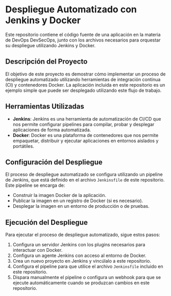 # Despliegue Automatizado con Jenkins y Docker

Este repositorio contiene el código fuente de una aplicación en la materia de DevOps DevSecOps, junto con los archivos necesarios para orquestar su despliegue utilizando Jenkins y Docker.

## Descripción del Proyecto

El objetivo de este proyecto es demostrar cómo implementar un proceso de despliegue automatizado utilizando herramientas de integración continua (CI) y contenedores Docker. La aplicación incluida en este repositorio es un ejemplo simple que puede ser desplegado utilizando este flujo de trabajo.

## Herramientas Utilizadas

- **Jenkins**: Jenkins es una herramienta de automatización de CI/CD que nos permite configurar pipelines para compilar, probar y desplegar aplicaciones de forma automatizada.
- **Docker**: Docker es una plataforma de contenedores que nos permite empaquetar, distribuir y ejecutar aplicaciones en entornos aislados y portátiles.

## Configuración del Despliegue

El proceso de despliegue automatizado se configura utilizando un pipeline de Jenkins, que está definido en el archivo `Jenkinsfile` de este repositorio. Este pipeline se encarga de:
- Construir la imagen Docker de la aplicación.
- Publicar la imagen en un registro de Docker (si es necesario).
- Desplegar la imagen en un entorno de producción o de pruebas.

## Ejecución del Despliegue

Para ejecutar el proceso de despliegue automatizado, sigue estos pasos:

1. Configura un servidor Jenkins con los plugins necesarios para interactuar con Docker.
2. Configura un agente Jenkins con acceso al entorno de Docker.
3. Crea un nuevo proyecto en Jenkins y vincúlalo a este repositorio.
4. Configura el pipeline para que utilice el archivo `Jenkinsfile` incluido en este repositorio.
5. Dispara manualmente el pipeline o configura un webhook para que se ejecute automáticamente cuando se produzcan cambios en este repositorio.

